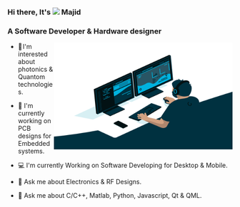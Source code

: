 ### Hi there, It's <img src="https://media.giphy.com/media/hvRJCLFzcasrR4ia7z/giphy.gif" width="25px"> Majid 

 
  
   
### A Software Developer & Hardware designer

<img align="right" alt="GIF" src="code.gif" width="400" height="240" />

 - 🔬 I'm interested about photonics & Quantom technologies.

 - 🔭 I'm currently working on PCB designs for Embedded systems.
 
 - 💻 I'm currently Working on Software Developing for Desktop & Mobile.
 
 - 💬 Ask me about Electronics & RF Designs.
 
 - 💬 Ask me about C/C++, Matlab, Python, Javascript, Qt & QML.

<!--
**AnotherMajid/AnotherMajid** is a ✨ _special_ ✨ repository because its `README.md` (this file) appears on your GitHub profile.

Here are some ideas to get you started:

- 🔭 I’m currently working on ...
- 🌱 I’m currently learning ...
- 👯 I’m looking to collaborate on ...
- 🤔 I’m looking for help with ...
- 💬 Ask me about ...
- 📫 How to reach me: ...
- 😄 Pronouns: ...
- ⚡ Fun fact: ...
-->
